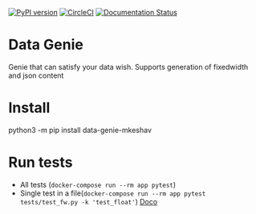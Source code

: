[![PyPI version](https://badge.fury.io/py/data-genie-mkeshav.svg)](https://badge.fury.io/py/data-genie-mkeshav)
[![CircleCI](https://circleci.com/bb/mkeshav/data_genie.svg?style=svg)](https://circleci.com/bb/mkeshav/data_genie)
[![Documentation Status](https://readthedocs.org/projects/data-genie/badge/?version=latest)](https://data-genie.readthedocs.io/en/latest/?badge=latest)


# Data Genie

Genie that can satisfy your data wish.
Supports generation of fixedwidth and json content

# Install
python3 -m pip install data-genie-mkeshav

# Run tests
- All tests (`docker-compose run --rm app pytest`)
- Single test in a file(`docker-compose run --rm app pytest tests/test_fw.py -k 'test_float'`)
[Doco](https://data-genie.readthedocs.io)